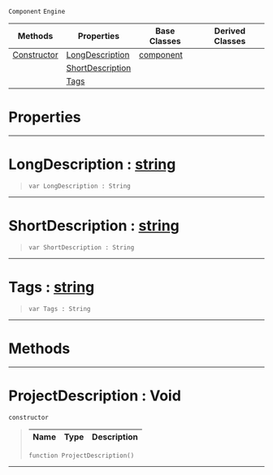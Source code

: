  `Component` `Engine`



|Methods|Properties|Base Classes|Derived Classes|
|---|---|---|---|
|[ Constructor](https://github.com/zeroengineteam/ZeroDocs/blob/master/code_reference/class_reference/projectdescription.markdown#projectdescription-void)|[ LongDescription](https://github.com/zeroengineteam/ZeroDocs/blob/master/code_reference/class_reference/projectdescription.markdown#longdescription-zero-eng)|[component](https://github.com/zeroengineteam/ZeroDocs/blob/master/code_reference/class_reference/component.markdown)| |
| |[ ShortDescription](https://github.com/zeroengineteam/ZeroDocs/blob/master/code_reference/class_reference/projectdescription.markdown#shortdescription-zero-en)| | |
| |[ Tags](https://github.com/zeroengineteam/ZeroDocs/blob/master/code_reference/class_reference/projectdescription.markdown#tags-zero-engine-documen)| | |


 #  Properties


---  
 #  LongDescription : [string](https://github.com/zeroengineteam/ZeroDocs/blob/master/code_reference/nada_base_types/string.markdown)

> 
> ``` lang=cpp, name=Nada
> var LongDescription : String


---  
 #  ShortDescription : [string](https://github.com/zeroengineteam/ZeroDocs/blob/master/code_reference/nada_base_types/string.markdown)

> 
> ``` lang=cpp, name=Nada
> var ShortDescription : String


---  
 #  Tags : [string](https://github.com/zeroengineteam/ZeroDocs/blob/master/code_reference/nada_base_types/string.markdown)

> 
> ``` lang=cpp, name=Nada
> var Tags : String


---  
 #  Methods


---  
 #  ProjectDescription : Void

 `constructor`

> 
> |Name|Type|Description|
> |---|---|---|
> ``` lang=cpp, name=Nada
> function ProjectDescription()
> ``` 


---  
 

 